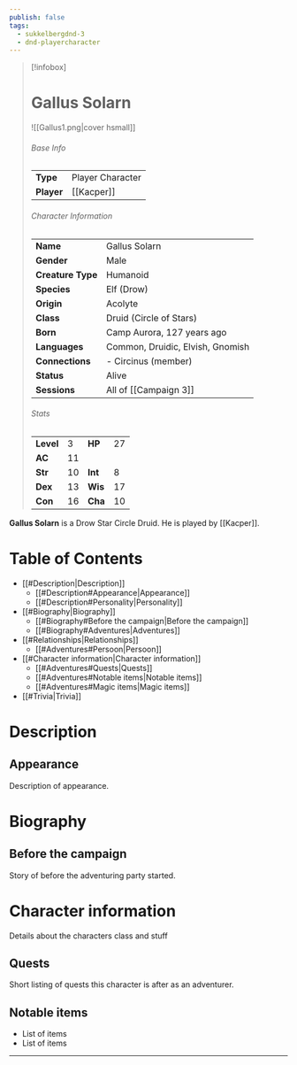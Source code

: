 ```yaml
---
publish: false
tags:
  - sukkelbergdnd-3
  - dnd-playercharacter
---
```

> [!infobox]  
> # Gallus Solarn
> ![[Gallus1.png|cover hsmall]]  
> ###### Base Info
> | | |  
> |---|---|  
> | **Type** | Player Character |
> | **Player** | [[Kacper]] |
> ###### Character Information  
> | | |  
> |---|---|  
> | **Name** | Gallus Solarn |
> | **Gender** | Male | 
> | **Creature Type** | Humanoid |
> | **Species** | Elf (Drow) |  
> | **Origin** | Acolyte |
> | **Class** | Druid (Circle of Stars) |  
> | **Born** | Camp Aurora, 127 years ago |  
> | **Languages** | Common, Druidic, Elvish, Gnomish |  
> | **Connections** | - Circinus (member) |
> | **Status** | Alive |
> | **Sessions** | All of [[Campaign 3]] |
> ###### Stats
> | | | | |
> |---|---|---|---|
> | **Level** | 3 | **HP** | 27 |
> | **AC** | 11 | | |
> | **Str** | 10 | **Int** | 8 |
> | **Dex** | 13 | **Wis** | 17 |
> | **Con** | 16 | **Cha** | 10 |

**Gallus Solarn** is a Drow Star Circle Druid. He is played by [[Kacper]]. 
# Table of Contents
- [[#Description|Description]]
	- [[#Description#Appearance|Appearance]]
	- [[#Description#Personality|Personality]]
- [[#Biography|Biography]]
	- [[#Biography#Before the campaign|Before the campaign]]
	- [[#Biography#Adventures|Adventures]]
- [[#Relationships|Relationships]]
	- [[#Adventures#Persoon|Persoon]]
- [[#Character information|Character information]]
	- [[#Adventures#Quests|Quests]]
	- [[#Adventures#Notable items|Notable items]]
	- [[#Adventures#Magic items|Magic items]]
- [[#Trivia|Trivia]]
# Description
## Appearance
Description of appearance.
# Biography
## Before the campaign
Story of before the adventuring party started.
# Character information
Details about the characters class and stuff
## Quests
Short listing of quests this character is after as an adventurer.
## Notable items
- List of items
- List of items
***
